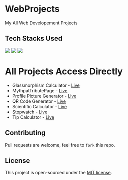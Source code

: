 # WebProjects
My All Web Developement Projects 

## Tech Stacks Used

<a target="_blank" href="https://www.w3schools.com/html/default.asp"><img src="https://img.shields.io/badge/html5%20-%23E34F26.svg?&style=for-the-badge&logo=html5&logoColor=white"></img></a>
<a target="_blank" href="https://www.w3schools.com/css/default.asp"><img src="https://img.shields.io/badge/css3%20-%231572B6.svg?&style=for-the-badge&logo=css3&logoColor=white"></img></a>
<a target="_blank" href="https://www.w3schools.com/js/default.asp"><img src="https://img.shields.io/badge/javascript%20-%23323330.svg?&style=for-the-badge&logo=javascript&logoColor=%23F7DF1E"></img></a>

# All Projects Access Directly
- Glassmorphism Calculator - [Live](https://github.com/ManthanUgemuge/Web-Projects/tree/main/Glassmorphism%20Calculator)
- MythpatTributePage - [Live](https://github.com/ManthanUgemuge/Web-Projects/tree/main/MythpatTributePage)
- Profile Picture Generator - [Live](https://github.com/ManthanUgemuge/Web-Projects/tree/main/Profile%20Picture%20Generator)
- QR Code Generator - [Live](https://github.com/ManthanUgemuge/Web-Projects/tree/main/QR%20Code%20Generator)
- Scientific Calculator - [Live](https://github.com/ManthanUgemuge/Web-Projects/tree/main/Scientific%20Calculator)
- Stopwatch - [Live](https://github.com/ManthanUgemuge/Web-Projects/tree/main/Stopwatch)
- Tip Calculator - [Live](https://github.com/ManthanUgemuge/Web-Projects/tree/main/Tip%20Calculator)

## Contributing
Pull requests are welcome, feel free to ```fork``` this repo.

## License
This project is open-sourced under the [MIT license]().
